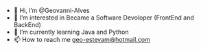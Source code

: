 - 👋 Hi, I’m @Geovanni-Alves
- 👀 I’m interested in Became a Software Devoloper (FrontEnd and BackEnd)
- 🌱 I’m currently learning Java and Python
- 📫 How to reach me geo-estevam@hotmail.com

<!---
Geovanni-Alves/Geovanni-Alves is a ✨ special ✨ repository because its `README.md` (this file) appears on your GitHub profile.
You can click the Preview link to take a look at your changes.
--->
